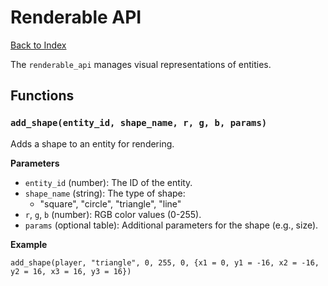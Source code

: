 # Renderable API

[Back to Index](index.md)

The `renderable_api` manages visual representations of entities.

## Functions

### `add_shape(entity_id, shape_name, r, g, b, params)`

Adds a shape to an entity for rendering.

**Parameters**
- `entity_id` (number): The ID of the entity.
- `shape_name` (string): The type of shape:
  - "square", "circle", "triangle", "line"
- `r`, `g`, `b` (number): RGB color values (0-255).
- `params` (optional table): Additional parameters for the shape (e.g., size).

**Example**
```
add_shape(player, "triangle", 0, 255, 0, {x1 = 0, y1 = -16, x2 = -16, y2 = 16, x3 = 16, y3 = 16})
```
